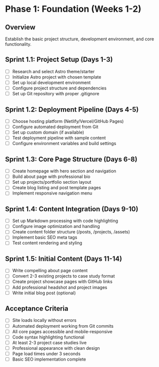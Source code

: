 # Phase 1: Foundation (Weeks 1-2)

## Overview
Establish the basic project structure, development environment, and core functionality.

## Sprint 1.1: Project Setup (Days 1-3)
- [ ] Research and select Astro theme/starter
- [ ] Initialize Astro project with chosen template
- [ ] Set up local development environment
- [ ] Configure project structure and dependencies
- [ ] Set up Git repository with proper .gitignore

## Sprint 1.2: Deployment Pipeline (Days 4-5)
- [ ] Choose hosting platform (Netlify/Vercel/GitHub Pages)
- [ ] Configure automated deployment from Git
- [ ] Set up custom domain (if available)
- [ ] Test deployment pipeline with sample content
- [ ] Configure environment variables and build settings

## Sprint 1.3: Core Page Structure (Days 6-8)
- [ ] Create homepage with hero section and navigation
- [ ] Build about page with professional bio
- [ ] Set up projects/portfolio section layout
- [ ] Create blog listing and post template pages
- [ ] Implement responsive navigation menu

## Sprint 1.4: Content Integration (Days 9-10)
- [ ] Set up Markdown processing with code highlighting
- [ ] Configure image optimization and handling
- [ ] Create content folder structure (/posts, /projects, /assets)
- [ ] Implement basic SEO meta tags
- [ ] Test content rendering and styling

## Sprint 1.5: Initial Content (Days 11-14)
- [ ] Write compelling about page content
- [ ] Convert 2-3 existing projects to case study format
- [ ] Create project showcase pages with GitHub links
- [ ] Add professional headshot and project images
- [ ] Write initial blog post (optional)

## Acceptance Criteria
- [ ] Site loads locally without errors
- [ ] Automated deployment working from Git commits
- [ ] All core pages accessible and mobile-responsive
- [ ] Code syntax highlighting functional
- [ ] At least 2-3 project case studies live
- [ ] Professional appearance with clean design
- [ ] Page load times under 3 seconds
- [ ] Basic SEO implementation complete